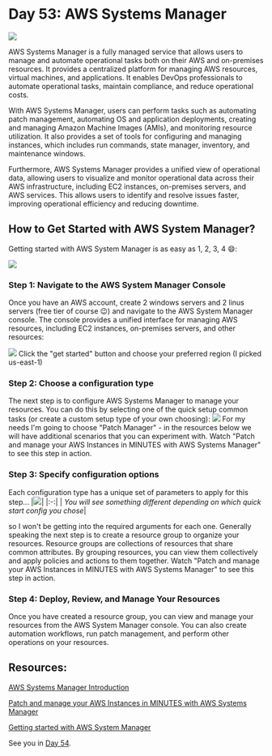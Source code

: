 # Day 53: AWS Systems Manager

![](images/day53-01.png)

AWS Systems Manager is a fully managed service that allows users to manage and automate operational tasks both on their AWS and on-premises resources. It provides a centralized platform for managing AWS resources, virtual machines, and applications. It enables DevOps professionals to automate operational tasks, maintain compliance, and reduce operational costs.

With AWS Systems Manager, users can perform tasks such as automating patch management, automating OS and application deployments, creating and managing Amazon Machine Images (AMIs), and monitoring resource utilization. It also provides a set of tools for configuring and managing instances, which includes run commands, state manager, inventory, and maintenance windows.

Furthermore, AWS Systems Manager provides a unified view of operational data, allowing users to visualize and monitor operational data across their AWS infrastructure, including EC2 instances, on-premises servers, and AWS services. This allows users to identify and resolve issues faster, improving operational efficiency and reducing downtime.

## How to Get Started with AWS System Manager?

Getting started with AWS System Manager is as easy as 1, 2, 3, 4 😄:

![](images/day53-03.png)

### Step 1: Navigate to the AWS System Manager Console

Once you have an AWS account, create 2 windows servers and 2 linus servers (free tier of course 😉) and navigate to the AWS System Manager console. The console provides a unified interface for managing AWS resources, including EC2 instances, on-premises servers, and other resources:

![](images/day53-02.png)
Click the "get started" button and choose your preferred region (I picked us-east-1)

### Step 2: Choose a configuration type

The next step is to configure AWS Systems Manager to manage your resources. You can do this by selecting one of the quick setup common tasks (or create a custom setup type of your own choosing):
![](images/day53-04.png)
For my needs I'm going to choose "Patch Manager" - in the resources below we will have additional scenarios that you can experiment with. Watch "Patch and manage your AWS Instances in MINUTES with AWS Systems Manager" to see this step in action. 

### Step 3: Specify configuration options

Each configuration type has a unique set of parameters to apply for this step... 
|![](images/day53-05.png)|
|:-:|
| <i>You will see something different depending on which quick start config you chose</i>|

so I won't be getting into the required arguments for each one. Generally speaking the next step is to create a resource group to organize your resources. Resource groups are collections of resources that share common attributes. By grouping resources, you can view them collectively and apply policies and actions to them together. Watch "Patch and manage your AWS Instances in MINUTES with AWS Systems Manager" to see this step in action. 

### Step 4: Deploy, Review, and Manage Your Resources

Once you have created a resource group, you can view and manage your resources from the AWS System Manager console. You can also create automation workflows, run patch management, and perform other operations on your resources.

## Resources:
[AWS Systems Manager Introduction](https://youtu.be/pSVK-ingvfc)

[Patch and manage your AWS Instances in MINUTES with AWS Systems Manager](https://youtu.be/DEQFJba3h4M)

[Getting started with AWS System Manager](https://docs.aws.amazon.com/systems-manager/latest/userguide/getting-started-launch-managed-instance.html)

See you in [Day 54](day54.md).